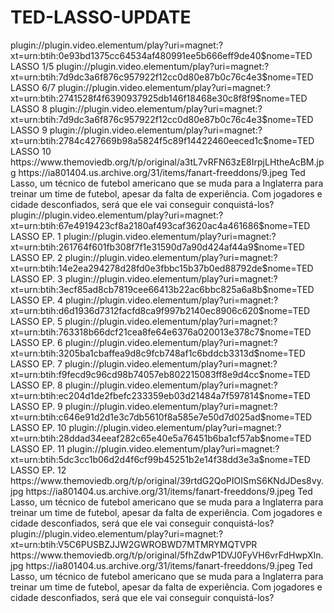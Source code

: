 # TED-LASSO-UPDATE


<item>
<title>[COLOR silver][B] TED LASSO 1º TEMPORADA [/COLOR][/B][COLOR yellow]  FULL HD  [B][/COLOR][/B]</title>
<link>plugin://plugin.video.elementum/play?uri=magnet:?xt=urn:btih:0e93bd1375cc64534af480991ee5b666eff9de40$nome=TED LASSO 1/5</link>
<link>plugin://plugin.video.elementum/play?uri=magnet:?xt=urn:btih:7d9dc3a6f876c957922f12cc0d80e87b0c76c4e3$nome=TED LASSO 6/7</link>
<link>plugin://plugin.video.elementum/play?uri=magnet:?xt=urn:btih:2741528f4f6390937925db146f18468e30c8f8f9$nome=TED LASSO 8</link>
<link>plugin://plugin.video.elementum/play?uri=magnet:?xt=urn:btih:7d9dc3a6f876c957922f12cc0d80e87b0c76c4e3$nome=TED LASSO 9</link>
<link>plugin://plugin.video.elementum/play?uri=magnet:?xt=urn:btih:2784c427669b98a5824f5c89f14422460eeced1c$nome=TED LASSO 10</link>
<thumbnail>https://www.themoviedb.org/t/p/original/a3tL7vRFN63zE8IrpjLHtheAcBM.jpg</thumbnail>
<fanart>https://ia801404.us.archive.org/31/items/fanart-freeddons/9.jpeg</fanart>
<info>Ted Lasso, um técnico de futebol americano que se muda para a Inglaterra para treinar um time de futebol, apesar da falta de experiência. Com jogadores e cidade desconfiados, será que ele vai conseguir conquistá-los?</info>
</item>

<item>
<title>[COLOR silver][B] TED LASSO 2º TEMPORADA [/COLOR][/B][COLOR yellow]  FULL HD  [B][/COLOR][/B]</title>
<link>plugin://plugin.video.elementum/play?uri=magnet:?xt=urn:btih:67e4919423cf8a2180af493caf3620ac4a461686$nome=TED LASSO EP. 1</link>
<link>plugin://plugin.video.elementum/play?uri=magnet:?xt=urn:btih:261764f601fb308f7f1e31590d7a90d424af44a9$nome=TED LASSO EP. 2</link>
<link>plugin://plugin.video.elementum/play?uri=magnet:?xt=urn:btih:14e2ea294278d28fd0e3fbbc15b37b0ed88792de$nome=TED LASSO EP. 3</link>
<link>plugin://plugin.video.elementum/play?uri=magnet:?xt=urn:btih:3ecf85ad8cb7819cee66413b22ac6bbc825a6a8b$nome=TED LASSO EP. 4</link>
<link>plugin://plugin.video.elementum/play?uri=magnet:?xt=urn:btih:d6d1936d7312facfd8ca9f997b2140ec8906c620$nome=TED LASSO EP. 5</link>
<link>plugin://plugin.video.elementum/play?uri=magnet:?xt=urn:btih:763318b66dcf21cea8fe64e6376a020013e378c7$nome=TED LASSO EP. 6</link>
<link>plugin://plugin.video.elementum/play?uri=magnet:?xt=urn:btih:3205ba1cbaffea9d8c9fcb748af1c6bddcb3313d$nome=TED LASSO EP. 7</link>
<link>plugin://plugin.video.elementum/play?uri=magnet:?xt=urn:btih:f9fecd9c96cd98b74057eb802215083ff8e9d4cc$nome=TED LASSO EP. 8</link>
<link>plugin://plugin.video.elementum/play?uri=magnet:?xt=urn:btih:ec204d1de2fbefc233359eb03d21484a7f597814$nome=TED LASSO EP. 9</link>
<link>plugin://plugin.video.elementum/play?uri=magnet:?xt=urn:btih:c646e91d2d1e3c7db5610f8a585e7e50d7d025ad$nome=TED LASSO EP. 10</link>
<link>plugin://plugin.video.elementum/play?uri=magnet:?xt=urn:btih:28ddad34eeaf282c65e40e5a76451b6ba1cf57ab$nome=TED LASSO EP. 11</link>
<link>plugin://plugin.video.elementum/play?uri=magnet:?xt=urn:btih:5dc3cc1b06d2d4f6cf99b45251b2e14f38dd3e3a$nome=TED LASSO EP. 12</link>
<thumbnail>https://www.themoviedb.org/t/p/original/39rtdG2QoPIOISmS6KNdJDes8vy.jpg</thumbnail>
<fanart>https://ia801404.us.archive.org/31/items/fanart-freeddons/9.jpeg</fanart>
<info>Ted Lasso, um técnico de futebol americano que se muda para a Inglaterra para treinar um time de futebol, apesar da falta de experiência. Com jogadores e cidade desconfiados, será que ele vai conseguir conquistá-los?</info>
</item>

<item>
<title>[COLOR silver][B] TED LASSO 3º TEMPORADA  [/COLOR][/B][COLOR yellow]  FULL HD  [B][/COLOR][/B]</title>
<link>plugin://plugin.video.elementum/play?uri=magnet:?xt=urn:btih:V5C6PUSBZJJW2GWROBWD7MTMRYMQTVPR</link>
<thumbnail>https://www.themoviedb.org/t/p/original/5fhZdwP1DVJ0FyVH6vrFdHwpXIn.jpg</thumbnail>
<fanart>https://ia801404.us.archive.org/31/items/fanart-freeddons/9.jpeg</fanart>
<info>Ted Lasso, um técnico de futebol americano que se muda para a Inglaterra para treinar um time de futebol, apesar da falta de experiência. Com jogadores e cidade desconfiados, será que ele vai conseguir conquistá-los?</info>
</item>

